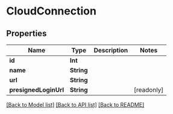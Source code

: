 # CloudConnection

## Properties

Name | Type | Description | Notes
------------ | ------------- | ------------- | -------------
**id** | **Int** |  | 
**name** | **String** |  | 
**url** | **String** |  | 
**presignedLoginUrl** | **String** |  | [readonly] 

[[Back to Model list]](../README.md#documentation-for-models) [[Back to API list]](../README.md#documentation-for-api-endpoints) [[Back to README]](../README.md)


